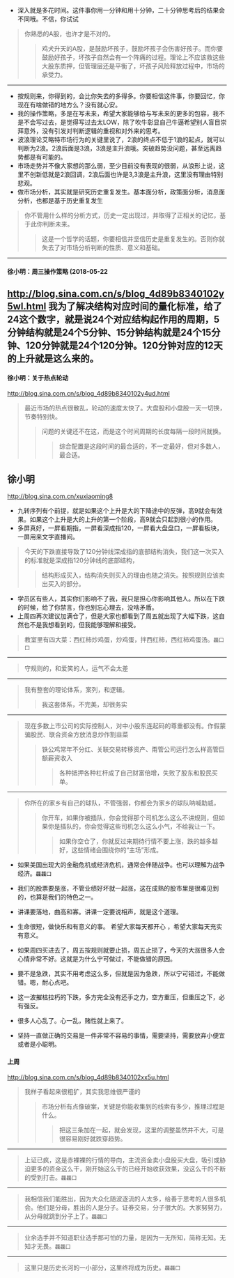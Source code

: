 - 深入就是多花时间。这件事你用一分钟和用十分钟，二十分钟思考后的结果会不同哦。不信，你试试
>你熟悉的A股，也许才是不对的。
>>鸡犬升天的A股，是鼓励坏孩子，鼓励坏孩子会伤害好孩子。而你要鼓励好孩子，坏孩子自然会有一个阵痛的过程。理论上不应该救这些大股东质押，但管理层还是平衡了，坏孩子风险释放过程中，市场的承受力。
---
- 按规则来，你得到的，会比你失去的多得多。你要相信这件事，你要回忆，你现在有啥做错的地方么？没有就心安。
- 我的操作策略，多是在写未来，希望大家能够给与写未来的更多的包容，我不是不会写过去，是觉得写过去太LOW，除了吹牛彰显自己牛逼希望别人盲目崇拜意外，没有引发对判断逻辑的重视和对外来的思考。
- 波浪理论艾略特市场行为的关键里说了，2浪的终点不低于1浪的起点，就可以判断为2浪。2浪后面是3浪，3浪是主升浪哦。突破趋势没问题，甚至远离趋势都是有可能的。
- 市场走势并不像大家想的那么弱，至少目前没有表现的很弱，从浪形上说，这里不创新低就是2浪回调，2浪后面也许是3,3浪是主升浪，这里没有理由特别悲观。
- 做市场分析，其实就是研究历史重复发生。基本面分析，政策面分析，消息面分析，也都是基于历史重复发生
>你不管用什么样的分析方式，历史一定出现过，并取得了正相关的记忆，基于此你判断未来。
>>这是一个哲学的话题，你要相信并坚信历史是重复发生的。否则你就失去了对市场分析判断的性质、意义和基础。
---
#### 徐小明：周三操作策略 (2018-05-22
http://blog.sina.com.cn/s/blog_4d89b8340102y5wl.html
我为了解决结构对应时间的量化标准，给了24这个数字，就是说24个对应结构起作用的周期，5分钟结构就是24个5分钟、15分钟结构就是24个15分钟、120分钟就是24个120分钟。120分钟对应的12天的上升就是这么来的。
---
#### 徐小明：关于热点轮动
http://blog.sina.com.cn/s/blog_4d89b8340102y4ud.html
>最近市场的热点很散乱，轮动的速度太快了。大盘股和小盘股一天一切换，节奏特别快。
>>问题的关键还不在这，而是这个时间周期的长度每隔一段时间就换。
>>>综合配置是这段时间的最合适的，不一定最好，但对多数人，最合适。
## 徐小明
http://blog.sina.com.cn/xuxiaoming8
- 九转序列有个前提，就是如果这个上升是大的下降途中的反弹，高9就会有效果。如果这个上升是大的上升的第一个阶段，高9就会只起到很小的作用。
- 多屏真好，一屏看期指，一屏看深成指120，一屏看大盘盘口，一屏看板块，一屏用来文字直播间。
>今天的下跌直接导致了120分钟线深成指的底部结构消失，我们这一次买入的标准就是深成指120分钟线的底部结构，
>>结构形成买入，结构消失则买入的理由也随之消失。按照规则应该卖出买入的部分。
- 学员区有些人，其实你们影响不了我，我只是担心你影响其他人。所以在下跌的时候，给了你禁言，你也别忘心理去，没啥矛盾。
- 上周四再次建议加满仓了，但是大家也都看到了周五就出现了大幅下跌，这自然也不是我想看到的，但我能够理解和接受。
>教室里有四大菜：西红柿炒鸡蛋，炒鸡蛋，拌西红柿，西红柿鸡蛋汤。`龘囗囗`
---
>守规则的，和爱笑的人，运气不会太差
---
>我有整套的理论体系，案列，和逻辑。
>>我这套体系，不完美，却很务实
---
>现在多数上市公司的实际控制人，对中小股东连起码的尊重都没有。作假蒙骗股民、联合资金方放消息炒作割韭菜
>>铁公鸡常年不分红、关联交易转移资产、甭管公司运行怎么样高管巨额薪资收入
>>>各种抵押各种杠杆成了自己财富倍增，失败了股东和股民买单。
---
>你所在的家乡有自己的球队，不管强弱，你都会为家乡的球队呐喊助威，
>>你开车，如果你被插队，你会觉得那个司机怎么这么不讲规则，但如果你是插队的，你会觉得这些司机怎么这么小气，不给我让一下。
>>>如果你空仓了，你就反过来期待行情不要上涨，跌的越多越好，这些情绪会围绕你的“主场”形成。

- 如果美国出现大的金融危机或经济危机，通常会伴随战争。也可以理解为战争经济。`龘龘囗`
- 我们的股票要是涨，不管业绩好坏就一起涨，这在成熟的股市里是很难见到的，也算是我们的特色之一。
- 讲课要落地，曲高和寡。讲课一定要说相声，就是这个道理。
- 生命很短，做快乐和有意义的事。 希望大家每天都开心 ，希望大家每天充实有意义。
- 如果周四买进去了，周五按规则就要止损，周五止损了，今天的大涨很多人会心情非常不好。这就是为什么宁可做过，不能做错的原因。

- 要不是急跌，其实不用考虑这么多，但就是因为急跌，所以宁可错过，不能做错。嗯，耐心点吧。
- 这一波摧枯拉朽的下跌，多方完全没有还手之力，空方重压，但重压之下，必有强反。
- 很多人心乱了。心一乱，赌性就上来了。
- 坚持一直做正确的交易是一件非常不容易的事情，需要坚持，需要放弃小便宜或者是小聪明。
#### 上周
http://blog.sina.com.cn/s/blog_4d89b8340102xx5u.html
>我样子看起来很粗犷，其实我思维很严谨的
>>市场分析有点像破案，关键是你能收集到的线索有多少，推理过程是什么。
>>>把这三条加在一起，就会发现，这里的调整虽然并不大，可是很容易刚好就跌穿趋势。
---
>上证已疯，这是赤裸裸的行情的导向，主流资金卖小盘股买大盘，吸引或胁迫更多的资金这么干，刚开始这么干的已经开始收获效果，没这么干的不断的受到打击。`龘龘囗`
---
>我相信我们能胜出，因为大众化随波逐流的人太多，给善于思考的人很多机会。他们是分母，胜出的人是分子。证券交易，分子很大的。大家努努力，从分母就跳到分子上了。`龘龘囗`
---
>业余选手并不知道职业选手那可怕的力量，是因为一无所知，简称无知。无知才无畏。`龘龘囗`
---
>这里只是历史长河的一小部分，这里终将成为历史。`龘龘囗`
